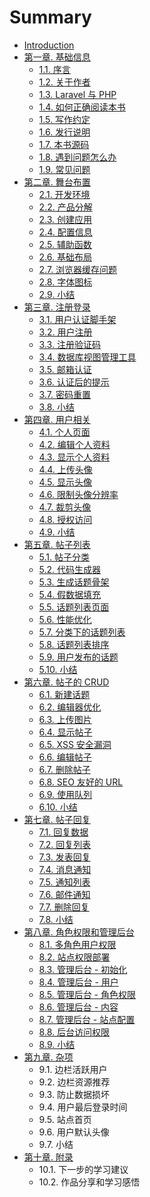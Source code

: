 # Summary

* [Introduction](README.md)
* [ 第一章. 基础信息](chapter1.md)
  * [1.1. 序言](chapter1/11-xu-yan.md)
  * [1.2. 关于作者](chapter1/12-guan-yu-zuo-zhe.md)
  * [1.3. Laravel 与 PHP](chapter1/13-laravel-yu-php.md)
  * [1.4. 如何正确阅读本书](chapter1/14-ru-he-zheng-que-yue-du-ben-shu.md)
  * [1.5. 写作约定](chapter1/15-xie-zuo-yue-ding.md)
  * [1.6. 发行说明](chapter1/16-fa-xing-shuo-ming.md)
  * [1.7. 本书源码](chapter1/17-ben-shu-yuan-ma.md)
  * [1.8. 遇到问题怎么办](chapter1/18-yu-dao-wen-ti-zen-yao-ban.md)
  * [1.9. 常见问题](chapter1/19-chang-jian-wen-ti.md)
* [第二章. 舞台布置](di-er-7ae0-wu-tai-bu-zhi.md)
  * [2.1. 开发环境](di-er-7ae0-wu-tai-bu-zhi/21-kai-fa-huan-jing.md)
  * [2.2. 产品分解](di-er-7ae0-wu-tai-bu-zhi/22-chan-pin-fen-jie.md)
  * [2.3. 创建应用](di-er-7ae0-wu-tai-bu-zhi/23-chuang-jian-ying-yong.md)
  * [2.4. 配置信息](di-er-7ae0-wu-tai-bu-zhi/24-pei-zhi-xin-xi.md)
  * [2.5. 辅助函数](di-er-7ae0-wu-tai-bu-zhi/25-fu-zhu-han-shu.md)
  * [2.6. 基础布局](di-er-7ae0-wu-tai-bu-zhi/26-ji-chu-bu-ju.md)
  * [2.7. 浏览器缓存问题](di-er-7ae0-wu-tai-bu-zhi/27-liu-lan-qi-huan-cun-wen-ti.md)
  * [2.8. 字体图标](di-er-7ae0-wu-tai-bu-zhi/28-zi-ti-tu-biao.md)
  * [2.9. 小结](di-er-7ae0-wu-tai-bu-zhi/29-xiao-jie.md)
* [第三章. 注册登录](di-san-7ae0-zhu-ce-deng-lu.md)
  * [3.1. 用户认证脚手架](di-san-7ae0-zhu-ce-deng-lu/31-yong-hu-ren-zheng-jiao-shou-jia.md)
  * [3.2. 用户注册](di-san-7ae0-zhu-ce-deng-lu/32-yong-hu-zhu-ce.md)
  * [3.3. 注册验证码](di-san-7ae0-zhu-ce-deng-lu/33-zhu-ce-yan-zheng-ma.md)
  * [3.4. 数据库视图管理工具](di-san-7ae0-zhu-ce-deng-lu/34-shu-ju-ku-shi-tu-guan-li-gong-ju.md)
  * [3.5. 邮箱认证](di-san-7ae0-zhu-ce-deng-lu/35-you-xiang-ren-zheng.md)
  * [3.6. 认证后的提示](di-san-7ae0-zhu-ce-deng-lu/36-ren-zheng-hou-de-ti-shi.md)
  * [3.7. 密码重置](di-san-7ae0-zhu-ce-deng-lu/37-mi-ma-zhong-zhi.md)
  * [3.8. 小结](di-san-7ae0-zhu-ce-deng-lu/38-xiao-jie.md)
* [第四章. 用户相关](di-si-7ae0-yong-hu-xiang-guan.md)
  * [4.1. 个人页面](di-si-7ae0-yong-hu-xiang-guan/41-ge-ren-ye-mian.md)
  * [4.2. 编辑个人资料](di-si-7ae0-yong-hu-xiang-guan/42-bian-ji-ge-ren-zi-liao.md)
  * [4.3. 显示个人资料](di-si-7ae0-yong-hu-xiang-guan/43-xian-shi-ge-ren-zi-liao.md)
  * [4.4. 上传头像](di-si-7ae0-yong-hu-xiang-guan/44-shang-chuan-tou-xiang.md)
  * [4.5. 显示头像](di-si-7ae0-yong-hu-xiang-guan/45-xian-shi-tou-xiang.md)
  * [4.6. 限制头像分辨率](di-si-7ae0-yong-hu-xiang-guan/46-xian-zhi-tou-xiang-fen-bian-lv.md)
  * [4.7. 裁剪头像](di-si-7ae0-yong-hu-xiang-guan/47-cai-jian-tou-xiang.md)
  * [4.8. 授权访问](di-si-7ae0-yong-hu-xiang-guan/48-shou-quan-fang-wen.md)
  * [4.9. 小结](di-si-7ae0-yong-hu-xiang-guan/49-xiao-jie.md)
* [第五章. 帖子列表](di-wu-7ae0-tie-zi-lie-biao.md)
  * [5.1. 帖子分类](di-wu-7ae0-tie-zi-lie-biao/51-tie-zi-fen-lei.md)
  * [5.2. 代码生成器](di-wu-7ae0-tie-zi-lie-biao/52-dai-ma-sheng-cheng-qi.md)
  * [5.3. 生成话题骨架](di-wu-7ae0-tie-zi-lie-biao/53-sheng-cheng-hua-ti-gu-jia.md)
  * [5.4. 假数据填充](di-wu-7ae0-tie-zi-lie-biao/54-jia-shu-ju-tian-chong.md)
  * [5.5. 话题列表页面](di-wu-7ae0-tie-zi-lie-biao/55-hua-ti-lie-biao-ye-mian.md)
  * [5.6. 性能优化](di-wu-7ae0-tie-zi-lie-biao/56-xing-neng-you-hua.md)
  * [5.7. 分类下的话题列表](di-wu-7ae0-tie-zi-lie-biao/57-fen-lei-xia-de-hua-ti-lie-biao.md)
  * [5.8. 话题列表排序](di-wu-7ae0-tie-zi-lie-biao/58-hua-ti-lie-biao-pai-xu.md)
  * [5.9. 用户发布的话题](di-wu-7ae0-tie-zi-lie-biao/59-yong-hu-fa-bu-de-hua-ti.md)
  * [5.10. 小结](di-wu-7ae0-tie-zi-lie-biao/510-xiao-jie.md)
* [第六章. 帖子的 CRUD](di-liu-7ae0-tie-zi-de-crud.md)
  * [6.1. 新建话题](di-liu-7ae0-tie-zi-de-crud/61-xin-jian-hua-ti.md)
  * [6.2. 编辑器优化](di-liu-7ae0-tie-zi-de-crud/62-bian-ji-qi-you-hua.md)
  * [6.3. 上传图片](di-liu-7ae0-tie-zi-de-crud/63-shang-chuan-tu-pian.md)
  * [6.4. 显示帖子](di-liu-7ae0-tie-zi-de-crud/64-xian-shi-tie-zi.md)
  * [6.5. XSS 安全漏洞](di-liu-7ae0-tie-zi-de-crud/65-xss-an-quan-lou-dong.md)
  * [6.6. 编辑帖子](di-liu-7ae0-tie-zi-de-crud/66-bian-ji-tie-zi.md)
  * [6.7. 删除帖子](di-liu-7ae0-tie-zi-de-crud/67-shan-chu-tie-zi.md)
  * [6.8. SEO 友好的 URL](di-liu-7ae0-tie-zi-de-crud/68-seo-you-hao-de-url.md)
  * [6.9. 使用队列](di-liu-7ae0-tie-zi-de-crud/69-shi-yong-dui-lie.md)
  * [6.10. 小结](di-liu-7ae0-tie-zi-de-crud/610-xiao-jie.md)
* [第七章. 帖子回复](di-qi-7ae0-tie-zi-hui-fu.md)
  * [7.1. 回复数据](di-qi-7ae0-tie-zi-hui-fu/71-hui-fu-shu-ju.md)
  * [7.2. 回复列表](di-qi-7ae0-tie-zi-hui-fu/72-hui-fu-lie-biao.md)
  * [7.3. 发表回复](di-qi-7ae0-tie-zi-hui-fu/73-fa-biao-hui-fu.md)
  * [7.4. 消息通知](di-qi-7ae0-tie-zi-hui-fu/74-xiao-xi-tong-zhi.md)
  * [7.5. 通知列表](di-qi-7ae0-tie-zi-hui-fu/75-tong-zhi-lie-biao.md)
  * [7.6. 邮件通知](di-qi-7ae0-tie-zi-hui-fu/76-you-jian-tong-zhi.md)
  * [7.7. 删除回复](di-qi-7ae0-tie-zi-hui-fu/77-shan-chu-hui-fu.md)
  * [7.8. 小结](di-qi-7ae0-tie-zi-hui-fu/78-xiao-jie.md)
* [第八章. 角色权限和管理后台](di-ba-7ae0-jiao-se-quan-xian-he-guan-li-hou-tai.md)
  * [8.1. 多角色用户权限](di-ba-7ae0-jiao-se-quan-xian-he-guan-li-hou-tai/81-duo-jiao-se-yong-hu-quan-xian.md)
  * [8.2. 站点权限部署](di-ba-7ae0-jiao-se-quan-xian-he-guan-li-hou-tai/82-zhan-dian-quan-xian-bu-shu.md)
  * [8.3. 管理后台 - 初始化](di-ba-7ae0-jiao-se-quan-xian-he-guan-li-hou-tai/83-guan-li-hou-tai-chu-shi-hua.md)
  * [8.4. 管理后台 - 用户](di-ba-7ae0-jiao-se-quan-xian-he-guan-li-hou-tai/84-guan-li-hou-tai-yong-hu.md)
  * [8.5. 管理后台 - 角色权限](di-ba-7ae0-jiao-se-quan-xian-he-guan-li-hou-tai/85-guan-li-hou-tai-jiao-se-quan-xian.md)
  * [8.6. 管理后台 - 内容](di-ba-7ae0-jiao-se-quan-xian-he-guan-li-hou-tai/86-guan-li-hou-tai-nei-rong.md)
  * [8.7. 管理后台 - 站点配置](di-ba-7ae0-jiao-se-quan-xian-he-guan-li-hou-tai/87-guan-li-hou-tai-zhan-dian-pei-zhi.md)
  * [8.8. 后台访问权限](di-ba-7ae0-jiao-se-quan-xian-he-guan-li-hou-tai/88-hou-tai-fang-wen-quan-xian.md)
  * [8.9. 小结](di-ba-7ae0-jiao-se-quan-xian-he-guan-li-hou-tai/89-xiao-jie.md)
* [第九章. 杂项](di-jiu-7ae0-za-xiang.md)
  * 9.1. 边栏活跃用户
  * 9.2. 边栏资源推荐
  * 9.3. 防止数据损坏
  * 9.4. 用户最后登录时间
  * 9.5. 站点首页
  * 9.6. 用户默认头像
  * 9.7. 小结
* [第十章. 附录](di-shi-7ae0-fu-lu.md)
  * 10.1. 下一步的学习建议
  * 10.2. 作品分享和学习感悟

